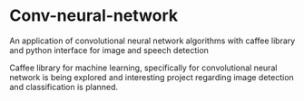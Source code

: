 # Conv-neural-network
An application of convolutional neural network algorithms with caffee library and python interface for image and speech detection

Caffee library for machine learning, specifically for convolutional neural network is being explored and interesting project regarding image detection and classification is planned.

